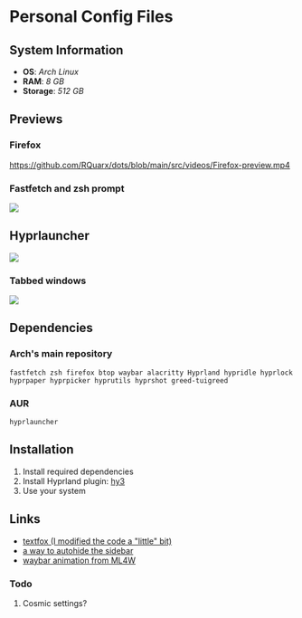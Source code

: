 # Personal Config Files

## System Information
- **OS**: *Arch Linux*
- **RAM**: *8 GB*
- **Storage**: *512 GB*

## Previews

### Firefox

https://github.com/RQuarx/dots/blob/main/src/videos/Firefox-preview.mp4

### Fastfetch and zsh prompt
![](../main/src/images/Fastfetch-zsh-prompt.png)

## Hyprlauncher
![](../main/src/images/Hyprlauncher.png)

### Tabbed windows
![](../main/src/images/Tabbed-windows.png)

## Dependencies

### Arch's main repository
`fastfetch zsh firefox btop waybar alacritty Hyprland hypridle hyprlock hyprpaper hyprpicker hyprutils hyprshot greed-tuigreed`
### AUR
`hyprlauncher`

## Installation
1. Install required dependencies
2. Install Hyprland plugin: [hy3](https://github.com/outfoxxed/hy3)
3. Use your system

## Links
- [textfox (I modified the code a "little" bit)](https://github.com/adriankarlen/textfox)
- [a way to autohide the sidebar](https://github.com/MrOtherGuy/firefox-csshacks/blob/36be28e7d26e53d0c098691acb3b7633bb3840b5/chrome/autohide_sidebar.css)
- [waybar animation from ML4W](https://github.com/mylinuxforwork/dotfiles/)

### Todo
1. Cosmic settings?